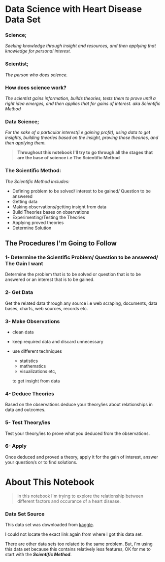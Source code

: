 # Data Science with Heart Disease Data Set
### **Science;** 
*Seeking knowledge through insight and resources, and then applying that knowledge for personal interest.*

### **Scientist;** 
*The person who does science.*

### **How does science work?**
*The scientist gains information, builds theories, tests them to prove until a right idea emerges, and then applies that for gains of interest. aka Scientific Method*

### **Data Science;** 
*For the sake of a particular interest(i.e gaining profit), using data to get insights, building theories based on the insight, proving those theories, and then applying them.*

> **Throughout this notebook I'll try to go through all the stages that are the base of science i.e The Scientific Method**


### **The Scientific Method:** 
*The Scientific Method includes:*
- Defining problem to be solved/ interest to be gained/ Question to be answered
- Getting data
- Making observations/getting insight from data
- Build Theories bases on observations
- Experimenting/Testing the Theories
- Applying proved theories
- Determine Solution

## The Procedures I'm Going to Follow

### **1- Determine the Scientific Problem/ Question to be answered/ The Gain I want**
Determine the problem that is to be solved or question that is to be answered or an interest that is to be gained.

### **2- Get Data**
Get the related data through any source i.e web scraping, documents, data bases, charts, web sources, records etc.

### **3- Make Observations**
- clean data
- keep required data and discard unnecessary
- use different techniques 
    - statistics
    - mathematics
    - visualizations etc, 
    
    to get insight from data

### **4- Deduce Theories**
Based on the observations deduce your theory/ies about relationships in data and outcomes.

### **5- Test Theory/ies**
Test your theory/ies to prove what you deduced from the observations.

### **6- Apply**
Once deduced and proved a theory, apply it for the gain of interest, answer your question/s or to find solutions.

# About This Notebook
> In this notebook I'm trying to explore the relationship between different factors and occurance of a heart disease.


### **Data Set Source**
This data set was downloaded from [kaggle](https://www.keggle.com).

I could not locate the exact link again from where I got this data set.

There are other data sets too related to the same problem. But, i'm using this data set because this contains relatively less features, OK for me to start with the ***Scientific Method***.